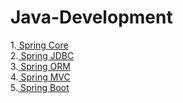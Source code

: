 # Java-Development

1.[ Spring Core](https://github.com/sumitsantape30/Java-Development/tree/main/Spring%20Framework) <br>
2.[ Spring JDBC](https://github.com/sumitsantape30/Java-Development/tree/main/Spring%20JDBC) <br>
3.[ Spring ORM](https://github.com/sumitsantape30/Java-Development/tree/main/Spring%20ORM) <br>
4.[ Spring MVC](https://github.com/sumitsantape30/Java-Development/tree/main/Spring%20MVC) <br>
5.[ Spring Boot](https://github.com/sumitsantape30/Java-Development/tree/main/Spring%20Boot) <br>
